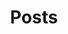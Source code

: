 ---
layout: list
title: Posts

# Loremaster
image: 	/assets/img/sidebar/sidebar-loremaster.jpg
color: 	'#9B2321'
---